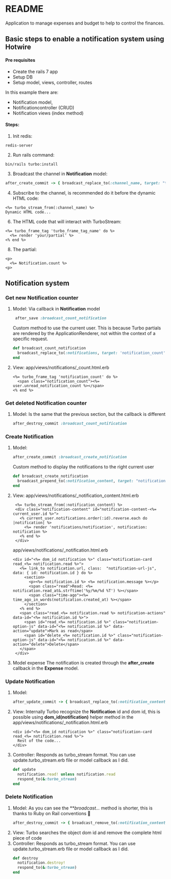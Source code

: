 # README

Application to manage expenses and budget to help to control the finances.

## Basic steps to enable a notification system using Hotwire


#### Pre requisites
* Create the rails 7 app 
* Setup DB
* Setup model, views, controller, routes

In this example there are:
* Notification model, 
* Notificationcontroller (CRUD)
* Notification views (index method) 

#### Steps:
1. Init redis:
  ```
  redis-server
  ```
2. Run rails command:
  ```
  bin/rails turbo:install
  ```
3. Broadcast the channel in **Notification** model:
  ```ruby
  after_create_commit -> { broadcast_replace_to(:channel_name, target: "turbo_frame_tag_name", partial: "your/partial") }
  ```
4. Subscribe to the channel, is recommended do it before the dynamic HTML code:
  ```erb
  <%= turbo_stream_from(:channel_name) %>
  Dynamic HTML code...
  ```
6. The HTML code that will interact with TurboStream:
  ```erb
  <%= turbo_frame_tag 'turbo_frame_tag_name' do %> 
    <%= render 'your/partial' %>
  <% end %>
  ```
8. The partial:
  ```erb
  <p>
    <%= Notification.count %>
  <p>
  ```
## Notification system

### Get new Notification counter
1. Model:
   Via callback in **Notification** model
   ```ruby
    after_save :broadcast_count_notification
    ```
   Custom method to use the current user. This is because Turbo partials are rendered by the ApplicationRenderer, not within the context of a specific request.
   ```ruby
   def broadcast_count_notification
     broadcast_replace_to(:notifications, target: 'notification_count', partial: 'notifications/count', locals: { user: user })
   end
    ```
2. View:
  app/views/notifications/_count.html.erb
   ```erb
   <%= turbo_frame_tag 'notification_count' do %>
     <span class="notification_count"><%= user.unread_notification_count %></span>
   <% end %>
   ```

### Get deleted Notification counter
1. Model:
   Is the same that the previous section, but the callback is different
   ```ruby
   after_destroy_commit :broadcast_count_notification
   ```

### Create Notification
1. Model:
   ```ruby
   after_create_commit :broadcast_create_notification
   ```
   Custom method to display the notifications to the right current user
   ```ruby
   def broadcast_create_notification
     broadcast_prepend_to(:notification_content, target: "notification-content-#{user.id}", partial: 'notifications/notification')
   end
   ```
2. View:
   app/views/notifications/_notification_content.html.erb
   ```erb
    <%= turbo_stream_from(:notification_content) %>
    <div class="notification-content" id="notification-content-<%= current_user.id %>">
      <% current_user.notifications.order(:id).reverse.each do |notification| %>
        <%= render 'notifications/notification', notification: notification %>
      <% end %>
    </div>
   ```
   app/views/notifications/_notification.html.erb
   ```erb
   <div id="<%= dom_id notification %>" class="notification-card read_<%= notification.read %>">
      <%= link_to notification.url, class:  "notification-url-js", data: { id: notification.id } do %>
        <section>
          <p><%= notification.id %> <%= notification.message %></p>
          <span class="read">Read: <%= notification.read_at&.strftime('%y/%m/%d %T') %></span>
          <span class="time-ago"><%= time_ago_in_words(notification.created_at) %></span>
        </section>
      <% end %>
      <span class="read_<%= notification.read %> notification-actions" data-id="<%= notification.id %>">
        <span id="read_<%= notification.id %>" class="notification-option-js" data-id="<%= notification.id %>" data-action="update">Mark as read</span>
        <span id="delete_<%= notification.id %>" class="notification-option-js" data-id="<%= notification.id %>" data-action="delete">Delete</span>
      </span>
    </div>
   ```
4. Model expense
   The notification is created through the **after_create** callback in the **Expense** model.

### Update Notification
1. Model:
   ```ruby
   after_update_commit -> { broadcast_replace_to(:notification_content, partial: 'notifications/notification') }
   ```
2. View:
  Internally Turbo recognize the **Notification** id and dom id, this is possible using **dom_id(notification)** helper method in the app/views/notifications/_notification.html.erb
   ```erb
   <div id="<%= dom_id notification %>" class="notification-card read_<%= notification.read %>">
     Rest of the code...
   </div>
   ```
4. Controller: 
   Responds as turbo_stream format. You can use update.turbo_stream.erb file or model callback as I did.
   ```ruby
   def update
     notification.read! unless notification.read
     respond_to(&:turbo_stream)
   end
   ```
   
### Delete Notification
1. Model:
   As you can see the ***broadcast...* method is shorter, this is thanks to Ruby on Rail conventions 🚀
   ```ruby
   after_destroy_commit -> { broadcast_remove_to(:notification_content) }
   ```
3. View:
   Turbo searches the object dom id and remove the complete html piece of code
4. Controller: 
   Responds as turbo_stream format. You can use update.turbo_stream.erb file or model callback as I did.
   ```ruby
   def destroy
     notification.destroy!
     respond_to(&:turbo_stream)
   end
   ```